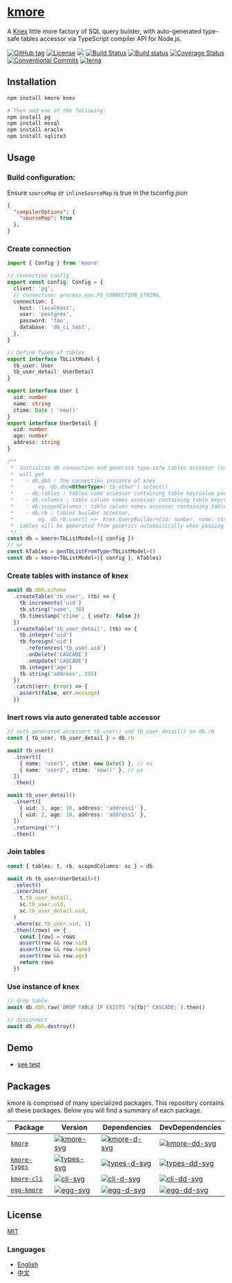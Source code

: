 # [kmore](https://waitingsong.github.io/kmore/)

A [Knex](https://knexjs.org/) little more factory of SQL query builder,
with auto-generated type-safe tables accessor via TypeScript compiler API for Node.js.


[![GitHub tag](https://img.shields.io/github/tag/waitingsong/kmore.svg)]()
[![License](https://img.shields.io/badge/license-MIT-blue.svg)](https://opensource.org/licenses/MIT)
![](https://img.shields.io/badge/lang-TypeScript-blue.svg)
[![Build Status](https://travis-ci.org/waitingsong/kmore.svg?branch=master)](https://travis-ci.org/waitingsong/kmore)
[![Build status](https://ci.appveyor.com/api/projects/status/nkseik96p23fcvpm/branch/master?svg=true)](https://ci.appveyor.com/project/waitingsong/kmore/branch/master)
[![Coverage Status](https://coveralls.io/repos/github/waitingsong/kmore/badge.svg?branch=master)](https://coveralls.io/github/waitingsong/kmore?branch=master)
[![Conventional Commits](https://img.shields.io/badge/Conventional%20Commits-1.0.0-yellow.svg)](https://conventionalcommits.org)
[![lerna](https://img.shields.io/badge/maintained%20with-lerna-cc00ff.svg)](https://lernajs.io/)


## Installation
```sh
npm install kmore knex

# Then add one of the following:
npm install pg
npm install mssql
npm install oracle
npm install sqlite3
```

## Usage

### Build configuration:
Ensure `sourceMap` or `inlineSourceMap` is true in the tsconfig.json
```json
{
  "compilerOptions": {
    "sourceMap": true
  },
}
```

### Create connection
```ts
import { Config } from 'kmore'

// connection config
export const config: Config = {
  client: 'pg',
  // connection: process.env.PG_CONNECTION_STRING,
  connection: {
    host: 'localhost',
    user: 'postgres',
    password: 'foo',
    database: 'db_ci_test',
  },
}

// Define Types of tables
export interface TbListModel {
  tb_user: User
  tb_user_detail: UserDetail
}

export interface User {
  uid: number
  name: string
  ctime: Date | 'now()'
}
export interface UserDetail {
  uid: number
  age: number
  address: string
}  

/**
 *  Initialize db connection and generate type-safe tables accessor (name and builder)
 *  will get
 *    - db.dbh : the connection instance of knex
 *        eg. db.dbh<OtherType>('tb_other').select()
 *    - db.tables : tables name accessor containing table key/value paris
 *    - db.columns : table column names accessor containing table key/value paris
 *    - db.scopedColumns : table column names accessor containing table key/value paris, with table prefix
 *    - db.rb : tables builder accessor,
 *        eg. db.rb.user() =>  Knex.QueryBuilder<{id: number, name: string}>
 *  tables will be generated from generics automaitically when passing undefined or null value
 */
const db = kmore<TbListModel>({ config })
// or
const kTables = genTbListFromType<TbListModel>()
const db = kmore<TbListModel>({ config }, kTables)

```

### Create tables with instance of knex
```ts
await db.dbh.schema
  .createTable('tb_user', (tb) => {
    tb.increments('uid')
    tb.string('name', 30)
    tb.timestamp('ctime', { useTz: false })
  })
  .createTable('tb_user_detail', (tb) => {
    tb.integer('uid')
    tb.foreign('uid')
      .references('tb_user.uid')
      .onDelete('CASCADE')
      .onUpdate('CASCADE')
    tb.integer('age')
    tb.string('address', 255)
  })
  .catch((err: Error) => {
    assert(false, err.message)
  })
```

### Inert rows via auto generated table accessor
```ts
// auto generated accessort tb_user() and tb_user_detail() on db.rb
const { tb_user, tb_user_detail } = db.rb

await tb_user()
  .insert([
    { name: 'user1', ctime: new Date() }, // ms
    { name: 'user2', ctime: 'now()' }, // μs
  ])
  .then()

await tb_user_detail()
  .insert([
    { uid: 1, age: 10, address: 'address1' },
    { uid: 2, age: 10, address: 'address1' },
  ])
  .returning('*')
  .then()
```

### Join tables
```ts
const { tables: t, rb, scopedColumns: sc } = db

await rb.tb_user<UserDetail>()
  .select()
  .innerJoin(
    t.tb_user_detail,
    sc.tb_user.uid,
    sc.tb_user_detail.uid,
  )
  .where(sc.tb_user.uid, 1)
  .then((rows) => {
    const [row] = rows
    assert(row && row.uid)
    assert(row && row.name)
    assert(row && row.age)
    return rows
  })
```

### Use instance of knex
```ts
// drop table
await db.dbh.raw(`DROP TABLE IF EXISTS "${tb}" CASCADE;`).then()

// disconnect
await db.dbh.destroy()
```


## Demo
- [see test](https://github.com/waitingsong/kmore/blob/master/test/)


## Packages

kmore is comprised of many specialized packages.
This repository contains all these packages. Below you will find a summary of each package.

| Package         | Version                  | Dependencies                   | DevDependencies                  |
| --------------- | ------------------------ | ------------------------------ | -------------------------------- |
| [`kmore`]       | [![kmore-svg]][kmore-ch] | [![kmore-d-svg]][kmore-d-link] | [![kmore-dd-svg]][kmore-dd-link] |
| [`kmore-types`] | [![types-svg]][types-ch] | [![types-d-svg]][types-d-link] | [![types-dd-svg]][types-dd-link] |
| [`kmore-cli`]   | [![cli-svg]][cli-ch]     | [![cli-d-svg]][cli-d-link]     | [![cli-dd-svg]][cli-dd-link]     |
| [`egg-kmore`]   | [![egg-svg]][egg-ch]     | [![egg-d-svg]][egg-d-link]     | [![egg-dd-svg]][egg-dd-link]     |



## License
[MIT](LICENSE)


### Languages
- [English](README.md)
- [中文](README.zh-CN.md)


[`kmore`]: https://github.com/waitingsong/kmore/tree/master/packages/kmore
[`kmore-types`]: https://github.com/waitingsong/kmore/tree/master/packages/kmore-types
[`kmore-cli`]: https://github.com/waitingsong/kmore/tree/master/packages/kmore-cli
[`egg-kmore`]: https://github.com/waitingsong/kmore/tree/master/packages/egg-kmore

[kmore-svg]: https://img.shields.io/npm/v/kmore.svg?maxAge=86400
[kmore-ch]: https://github.com/waitingsong/kmore/tree/master/packages/kmore/CHANGELOG.md
[kmore-d-svg]: https://david-dm.org/waitingsong/kmore.svg?path=packages/kmore
[kmore-d-link]: https://david-dm.org/waitingsong/kmore.svg?path=packages/kmore
[kmore-dd-svg]: https://david-dm.org/waitingsong/kmore/dev-status.svg?path=packages/kmore
[kmore-dd-link]: https://david-dm.org/waitingsong/kmore?path=packages/kmore#info=devDependencies

[types-svg]: https://img.shields.io/npm/v/kmore-types.svg?maxAge=86400
[types-ch]: https://github.com/waitingsong/kmore/tree/master/packages/kmore-types/CHANGELOG.md
[types-d-svg]: https://david-dm.org/waitingsong/kmore.svg?path=packages/kmore-types
[types-d-link]: https://david-dm.org/waitingsong/kmore.svg?path=packages/kmore-types
[types-dd-svg]: https://david-dm.org/waitingsong/kmore/dev-status.svg?path=packages/kmore-types
[types-dd-link]: https://david-dm.org/waitingsong/kmore?path=packages/kmore-types#info=devDependencies

[cli-svg]: https://img.shields.io/npm/v/kmore-cli.svg?maxAge=86400
[cli-ch]: https://github.com/waitingsong/kmore/tree/master/packages/kmore-clie/CHANGELOG.md
[cli-d-svg]: https://david-dm.org/waitingsong/kmore.svg?path=packages/kmore-cli
[cli-d-link]: https://david-dm.org/waitingsong/kmore.svg?path=packages/kmore-cli
[cli-dd-svg]: https://david-dm.org/waitingsong/kmore/dev-status.svg?path=packages/kmore-cli
[cli-dd-link]: https://david-dm.org/waitingsong/kmore?path=packages/kmore-cli#info=devDependencies


[egg-svg]: https://img.shields.io/npm/v/egg-kmore.svg?maxAge=86400
[egg-ch]: https://github.com/waitingsong/kmore/tree/master/packages/egg-kmore/CHANGELOG.md
[egg-d-svg]: https://david-dm.org/waitingsong/kmore.svg?path=packages/egg-kmore
[egg-d-link]: https://david-dm.org/waitingsong/kmore.svg?path=packages/egg-kmore
[egg-dd-svg]: https://david-dm.org/waitingsong/kmore/dev-status.svg?path=packages/egg-kmore
[egg-dd-link]: https://david-dm.org/waitingsong/kmore?path=packages/egg-kmore#info=devDependencies
